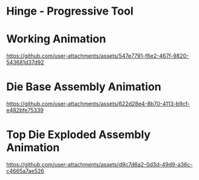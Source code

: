 # Hinge - Progressive Tool


# Working Animation
https://github.com/user-attachments/assets/547e7791-f6e2-467f-9820-543681d37d92

# Die Base Assembly Animation
https://github.com/user-attachments/assets/622d28e4-8b70-4113-b9cf-e482bfe75339

# Top Die Exploded Assembly Animation
https://github.com/user-attachments/assets/d9c7d6a2-0d3d-49d9-a36c-c4665a7ae526

